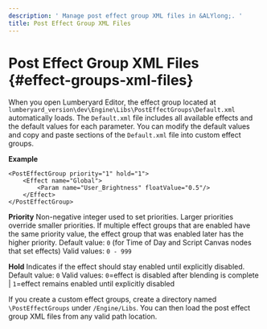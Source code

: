 ```yaml
---
description: ' Manage post effect group XML files in &ALYlong;. '
title: Post Effect Group XML Files
---
```

# Post Effect Group XML Files {#effect-groups-xml-files}

When you open Lumberyard Editor, the effect group located at `lumberyard_version\dev\Engine\Libs\PostEffectGroups\Default.xml` automatically loads\. The `Default.xml` file includes all available effects and the default values for each parameter\. You can modify the default values and copy and paste sections of the `Default.xml` file into custom effect groups\.

**Example**

```
<PostEffectGroup priority="1" hold="1">
    <Effect name="Global">
        <Param name="User_Brightness" floatValue="0.5"/>
    </Effect>
</PostEffectGroup>
```

**Priority**
Non\-negative integer used to set priorities\. Larger priorities override smaller priorities\. If multiple effect groups that are enabled have the same priority value, the effect group that was enabled later has the higher priority\.
Default value: `0` \(for Time of Day and Script Canvas nodes that set effects\)
Valid values: `0 - 999`

**Hold**
Indicates if the effect should stay enabled until explicitly disabled\.
Default value: `0`
Valid values: `0`=effect is disabled after blending is complete \| `1`=effect remains enabled until explicitly disabled

If you create a custom effect groups, create a directory named `\PostEffectGroups` under `/Engine/Libs`\. You can then load the post effect group XML files from any valid path location\.